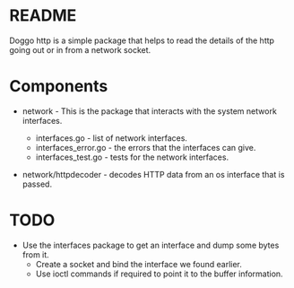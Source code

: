 # README

Doggo http is a simple package that helps to read the details of the http going out or in from a network socket.

# Components 

* network - This is the package that interacts with the system network interfaces.
    * interfaces.go - list of network interfaces.
    * interfaces_error.go - the errors that the interfaces can give.
    * interfaces_test.go - tests for the network interfaces.

* network/httpdecoder - decodes HTTP data from an os interface that is passed.

# TODO

* Use the interfaces package to get an interface and dump some bytes from it.
   * Create a socket and bind the interface we found earlier.
   * Use ioctl commands if required to point it to the buffer information.
